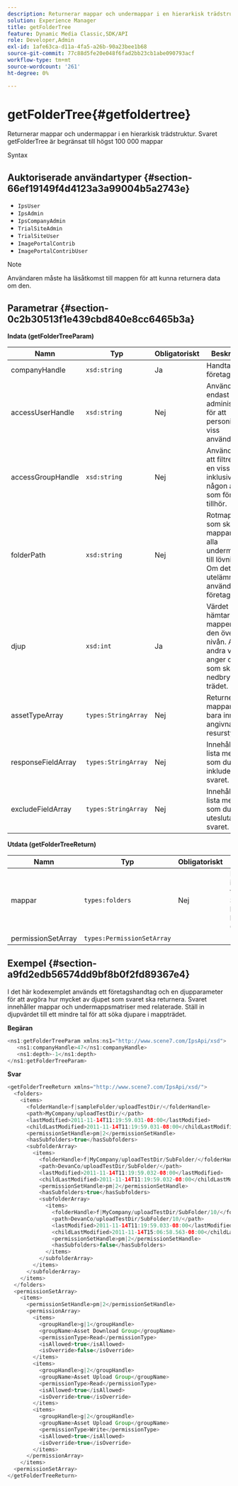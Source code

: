 ```yaml
---
description: Returnerar mappar och undermappar i en hierarkisk trädstruktur. Svaret getFolderTree är begränsat till högst 100 000 mappar
solution: Experience Manager
title: getFolderTree
feature: Dynamic Media Classic,SDK/API
role: Developer,Admin
exl-id: 1afe63ca-d11a-4fa5-a26b-90a23bee1b68
source-git-commit: 77c88d5fe20e048f6fad2bb23cb1abe090793acf
workflow-type: tm+mt
source-wordcount: '261'
ht-degree: 0%

---
```


# getFolderTree{#getfoldertree}

Returnerar mappar och undermappar i en hierarkisk trädstruktur. Svaret getFolderTree är begränsat till högst 100 000 mappar

Syntax

## Auktoriserade användartyper {#section-66ef19149f4d4123a3a99004b5a2743e}

* `IpsUser`
* `IpsAdmin`
* `IpsCompanyAdmin`
* `TrialSiteAdmin`
* `TrialSiteUser`
* `ImagePortalContrib`
* `ImagePortalContribUser`

>[!NOTE]
>
>Användaren måste ha läsåtkomst till mappen för att kunna returnera data om den.

## Parametrar {#section-0c2b30513f1e439cbd840e8cc6465b3a}

**Indata (getFolderTreeParam)**

| Namn | Typ | Obligatoriskt | Beskrivning |
|---|---|---|---|
| companyHandle | `xsd:string` | Ja | Handtaget till företaget. |
| accessUserHandle | `xsd:string` | Nej | Används endast av administratörer för att personifiera en viss användare. |
| accessGroupHandle | `xsd:string` | Nej | Används för att filtrera efter en viss grupp, inklusive någon av dem som företaget tillhör. |
| folderPath | `xsd:string` | Nej | Rotmappen som ska hämta mappar och alla undermappar till lövnivån. Om detta utelämnas används företagsroten. |
| djup | `xsd:int` | Ja | Värdet noll hämtar mappen på den översta nivån. Alla andra värden anger djupet som ska nedbrytas i trädet. |
| assetTypeArray | `types:StringArray` | Nej | Returnerar mappar som bara innehåller angivna resurstyper. |
| responseFieldArray | `types:StringArray` | Nej | Innehåller en lista med fält som du vill inkludera i svaret. |
| excludeFieldArray | `types:StringArray` | Nej | Innehåller en lista med fält som du vill utesluta i svaret. |

**Utdata (getFolderTreeReturn)**

| Namn | Typ | Obligatoriskt | Beskrivning |
|---|---|---|---|
| mappar | `types:folders` | Nej | Mapphierarkin i en trädstruktur. Svaret är begränsat till högst 100 000 mappar. |
| permissionSetArray | `types:PermissionSetArray` |  |  |

## Exempel {#section-a9fd2edb56574dd9bf8b0f2fd89367e4}

I det här kodexemplet används ett företagshandtag och en djupparameter för att avgöra hur mycket av djupet som svaret ska returnera. Svaret innehåller mappar och undermappsmatriser med relaterade. Ställ in djupvärdet till ett mindre tal för att söka djupare i mappträdet.

**Begäran**

```java
<ns1:getFolderTreeParam xmlns:ns1="http://www.scene7.com/IpsApi/xsd">
   <ns1:companyHandle>47</ns1:companyHandle>
   <ns1:depth>-1</ns1:depth>
</ns1:getFolderTreeParam>
```

**Svar**

```java
<getFolderTreeReturn xmlns="http://www.scene7.com/IpsApi/xsd/">
  <folders>
    <items>
      <folderHandle>f|sampleFolder/uploadTestDir/</folderHandle>
      <path>MyCompany/uploadTestDir/</path>
      <lastModified>2011-11-14T11:19:59.031-08:00</lastModified>
      <childLastModified>2011-11-14T11:19:59.031-08:00</childLastModified>
      <permissionSetHandle>pm|2</permissionSetHandle>
      <hasSubfolders>true</hasSubfolders>
      <subfolderArray>
        <items>
          <folderHandle>f|MyCompany/uploadTestDir/SubFolder/</folderHandle>
          <path>DevanCo/uploadTestDir/SubFolder/</path>
          <lastModified>2011-11-14T11:19:59.032-08:00</lastModified>
          <childLastModified>2011-11-14T11:19:59.032-08:00</childLastModified>
          <permissionSetHandle>pm|2</permissionSetHandle>
          <hasSubfolders>true</hasSubfolders>
          <subfolderArray>
            <items>
              <folderHandle>f|MyCompany/uploadTestDir/SubFolder/10/</folderHandle>
              <path>DevanCo/uploadTestDir/SubFolder/10/</path>
              <lastModified>2011-11-14T11:19:59.033-08:00</lastModified>
              <childLastModified>2011-11-14T15:06:58.563-08:00</childLastModified>
              <permissionSetHandle>pm|2</permissionSetHandle>
              <hasSubfolders>false</hasSubfolders>
            </items>
          </subfolderArray>
        </items>
      </subfolderArray>
    </items>
  </folders>
  <permissionSetArray>
    <items>
      <permissionSetHandle>pm|2</permissionSetHandle>
      <permissionArray>
        <items>
          <groupHandle>g|1</groupHandle>
          <groupName>Asset Download Group</groupName>
          <permissionType>Read</permissionType>
          <isAllowed>true</isAllowed>
          <isOverride>false</isOverride>
        </items>
        <items>
          <groupHandle>g|2</groupHandle>
          <groupName>Asset Upload Group</groupName>
          <permissionType>Read</permissionType>
          <isAllowed>true</isAllowed>
          <isOverride>true</isOverride>
        </items>
        <items>
          <groupHandle>g|2</groupHandle>
          <groupName>Asset Upload Group</groupName>
          <permissionType>Write</permissionType>
          <isAllowed>true</isAllowed>
          <isOverride>true</isOverride>
        </items>
      </permissionArray>
    </items>
  <permissionSetArray>
</getFolderTreeReturn>
```
